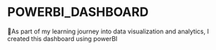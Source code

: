 # POWERBI_DASHBOARD
🚀As part of my learning journey into data visualization and analytics, I created this dashboard using powerBI
